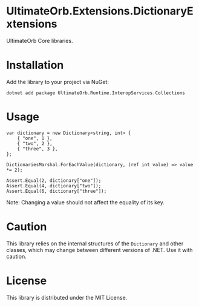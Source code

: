 # UltimateOrb.Extensions.DictionaryExtensions
UltimateOrb Core libraries.

Installation
====
Add the library to your project via NuGet:
```
dotnet add package UltimateOrb.Runtime.InteropServices.Collections
```

Usage
====
```CSharp
var dictionary = new Dictionary<string, int> {
    { "one", 1 },
    { "two", 2 },
    { "three", 3 },
};

DictionariesMarshal.ForEachValue(dictionary, (ref int value) => value *= 2);

Assert.Equal(2, dictionary["one"]);
Assert.Equal(4, dictionary["two"]);
Assert.Equal(6, dictionary["three"]);
```
Note: Changing a value should not affect the equality of its key.

Caution
====
This library relies on the internal structures of the `Dictionary` and other classes, which may change between different versions of .NET. Use it with caution.

License
====
This library is distributed under the MIT License.
